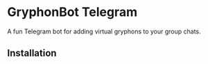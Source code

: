 
# GryphonBot Telegram
A fun Telegram bot for adding virtual gryphons to your group chats.

## Installation
